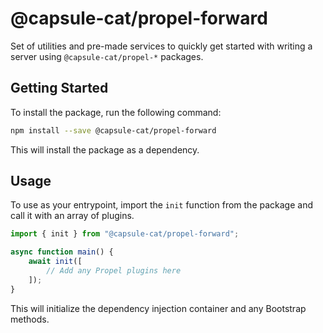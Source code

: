 # @capsule-cat/propel-forward

Set of utilities and pre-made services to quickly get started with writing a server using `@capsule-cat/propel-*` packages.

## Getting Started

To install the package, run the following command:

```bash
npm install --save @capsule-cat/propel-forward
```

This will install the package as a dependency.

## Usage

To use as your entrypoint, import the `init` function from the package and call it with an array of plugins.

```typescript
import { init } from "@capsule-cat/propel-forward";

async function main() {
    await init([
        // Add any Propel plugins here
    ]);
}
```

This will initialize the dependency injection container and any Bootstrap methods.
